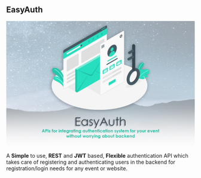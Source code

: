 ## EasyAuth

![AWE-Logo](EasyAuth.jpg)

A **Simple** to use, **REST** and **JWT** based, **Flexible** authentication API which takes care of registering and authenticating users in the backend for registration/login needs for any event or website. 
